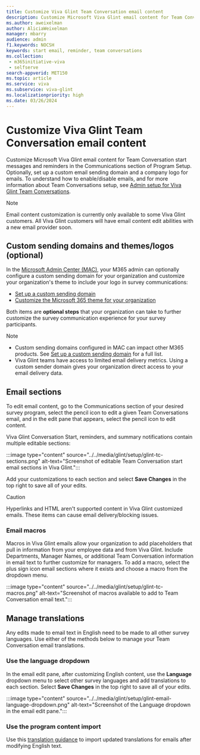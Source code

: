 ```yaml
---
title: Customize Viva Glint Team Conversation email content
description: Customize Microsoft Viva Glint email content for Team Conversation start messages and reminders in the Communications section of Program Setup.
ms.author: aweixelman
author: AliciaWeixelman
manager: mbarry
audience: admin
f1.keywords: NOCSH
keywords: start email, reminder, team conversations
ms.collection: 
 - m365initiative-viva
 - selfserve
search-appverid: MET150
ms.topic: article
ms.service: viva
ms.subservice: viva-glint
ms.localizationpriority: high
ms.date: 03/26/2024
---
```


# Customize Viva Glint Team Conversation email content

Customize Microsoft Viva Glint email content for Team Conversation start messages and reminders in the Communications section of Program Setup. Optionally, set up a custom email sending domain and a company logo for emails. To understand how to enable/disable emails, and for more information about Team Conversations setup, see [Admin setup for Viva Glint Team Conversations](team-conversations-administrator-setup.md).

> [!NOTE]
> Email content customization is currently only available to some Viva Glint customers. All Viva Glint customers will have email content edit abilities with a new email provider soon.

## Custom sending domains and themes/logos (optional)

In the [Microsoft Admin Center (MAC)](https://go.microsoft.com/fwlink/?linkid=2264234), your M365 admin can optionally configure a custom sending domain for your organization and customize your organization's theme to include your logo in survey communications:

- [Set up a custom sending domain](/microsoft-365/admin/email/select-domain-to-use-for-email-from-microsoft-365-products)
- [Customize the Microsoft 365 theme for your organization](/microsoft-365/admin/setup/customize-your-organization-theme)

Both items are **optional steps** that your organization can take to further customize the survey communication experience for your survey participants.

> [!NOTE]
> - Custom sending domains configured in MAC can impact other M365 products. See [Set up a custom sending domain](/microsoft-365/admin/email/select-domain-to-use-for-email-from-microsoft-365-products) for a full list.
> - Viva Glint teams have access to limited email delivery metrics. Using a custom sender domain gives your organization direct access to your email delivery data.

## Email sections

To edit email content, go to the Communications section of your desired survey program, select the pencil icon to edit a given Team Conversations email, and in the edit pane that appears, select the pencil icon to edit content.

Viva Glint Conversation Start, reminders, and summary notifications contain multiple editable sections:

:::image type="content" source="../../media/glint/setup/glint-tc-sections.png" alt-text="Screenshot of editable Team Conversation start email sections in Viva Glint.":::

Add your customizations to each section and select **Save Changes** in the top right to save all of your edits.

> [!CAUTION]
> Hyperlinks and HTML aren't supported content in Viva Glint customized emails. These items can cause email delivery/blocking issues.
>
> ### Email macros

Macros in Viva Glint emails allow your organization to add placeholders that pull in information from your employee data and from Viva Glint. Include Departments, Manager Names, or additional Team Conversation information in email text to further customize for managers. To add a macro, select the plus sign icon email sections where it exists and choose a macro from the dropdown menu.

:::image type="content" source="../../media/glint/setup/glint-tc-macros.png" alt-text="Screenshot of macros available to add to Team Conversation email text.":::

## Manage translations

Any edits made to email text in English need to be made to all other survey languages. Use either of the methods below to manage your Team Conversation email translations.

### Use the language dropdown

In the email edit pane, after customizing English content, use the **Language** dropdown menu to select other survey languages and add translations to each section. Select **Save Changes** in the top right to save all of your edits.

:::image type="content" source="../../media/glint/setup/glint-email-language-dropdown.png" alt-text="Screenshot of the Language dropdown in the email edit pane.":::

### Use the program content import

Use this [translation guidance](/setup/language-translations.md) to import updated translations for emails after modifying English text.
